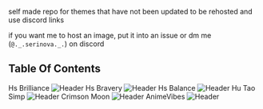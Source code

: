 self made repo for themes that have not been updated to be rehosted and use discord links

if you want me to host an image, put it into an issue or dm me (`@._.serinova._.`) on discord


## Table Of Contents

Hs Brilliance ![Header](https://github.com/OasisVee/wallpapers/raw/main/131_Sem_Titulo_20231227171708.png)
Hs Bravery ![Header](https://github.com/OasisVee/wallpapers/raw/main/132_Sem_Titulo_20231227173648.png)
Hs Balance ![Header](https://github.com/OasisVee/wallpapers/raw/main/134_Sem_Titulo_20231227175514.png)
Hu Tao Simp ![Header](https://github.com/OasisVee/wallpapers/raw/main/1618529928174232542.jpg)
Crimson Moon ![Header](https://github.com/OasisVee/wallpapers/raw/main/1686790640350.jpg)
AnimeVibes ![Header](https://github.com/OasisVee/wallpapers/raw/main/20211012_170839.gif)
